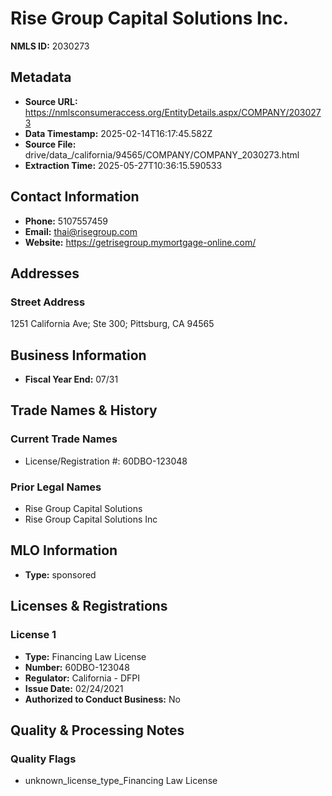# Rise Group Capital Solutions Inc.

**NMLS ID:** 2030273

## Metadata
- **Source URL:** https://nmlsconsumeraccess.org/EntityDetails.aspx/COMPANY/2030273
- **Data Timestamp:** 2025-02-14T16:17:45.582Z
- **Source File:** drive/data_/california/94565/COMPANY/COMPANY_2030273.html
- **Extraction Time:** 2025-05-27T10:36:15.590533

## Contact Information
- **Phone:** 5107557459
- **Email:** thai@risegroup.com
- **Website:** https://getrisegroup.mymortgage-online.com/

## Addresses
### Street Address
1251 California Ave; Ste 300; Pittsburg, CA 94565

## Business Information
- **Fiscal Year End:** 07/31

## Trade Names & History
### Current Trade Names
- License/Registration #: 60DBO-123048

### Prior Legal Names
- Rise Group Capital Solutions
- Rise Group Capital Solutions Inc

## MLO Information
- **Type:** sponsored

## Licenses & Registrations

### License 1
- **Type:** Financing Law License
- **Number:** 60DBO-123048
- **Regulator:** California - DFPI
- **Issue Date:** 02/24/2021
- **Authorized to Conduct Business:** No

## Quality & Processing Notes
### Quality Flags
- unknown_license_type_Financing Law License
